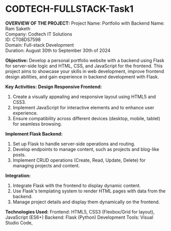# CODTECH-FULLSTACK-Task1
**OVERVIEW OF THE PROJECT:**
Project Name: Portfolio with Backend
Name: Ram Saketh                    
Company: Codtech IT Solutions       
ID: CT08DS7598                      
Domain: Full-stack Development      
Duration: August 30th to September 30th of 2024

**Objective:**
Develop a personal portfolio website with a backend using Flask for server-side logic and HTML, CSS, and JavaScript for the frontend. This project aims to showcase your skills in web development, improve frontend design abilities, and gain experience in backend development with Flask.

**Key Activities:**
**Design Responsive Frontend:**
1. Create a visually appealing and responsive layout using HTML5 and CSS3.
2. Implement JavaScript for interactive elements and to enhance user experience.
3. Ensure compatibility across different devices (desktop, mobile, tablet) for seamless browsing.

**Implement Flask Backend:**
1. Set up Flask to handle server-side operations and routing.
2. Develop endpoints to manage content, such as projects and blog-like posts.
3. Implement CRUD operations (Create, Read, Update, Delete) for managing projects and content.

**Integration:**
1. Integrate Flask with the frontend to display dynamic content.
2. Use Flask's templating system to render HTML pages with data from the backend.
3. Manage project details and display them dynamically on the frontend.

**Technologies Used:**
Frontend: HTML5, CSS3 (Flexbox/Grid for layout), JavaScript (ES6+)
Backend: Flask (Python)
Development Tools: Visual Studio Code,
